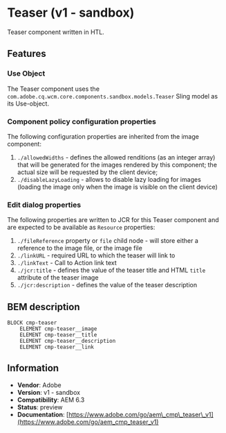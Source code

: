 <!--
Copyright 2017 Adobe Systems Incorporated

Licensed under the Apache License, Version 2.0 (the "License");
you may not use this file except in compliance with the License.
You may obtain a copy of the License at

    http://www.apache.org/licenses/LICENSE-2.0

Unless required by applicable law or agreed to in writing, software
distributed under the License is distributed on an "AS IS" BASIS,
WITHOUT WARRANTIES OR CONDITIONS OF ANY KIND, either express or implied.
See the License for the specific language governing permissions and
limitations under the License.
-->
Teaser (v1 - sandbox)
====
Teaser component written in HTL.

## Features

### Use Object
The Teaser component uses the `com.adobe.cq.wcm.core.components.sandbox.models.Teaser` Sling model as its Use-object.

### Component policy configuration properties
The following configuration properties are inherited from the image component:

1. `./allowedWidths` - defines the allowed renditions (as an integer array) that will be generated for the images rendered by this
component; the actual size will be requested by the client device;
2. `./disableLazyLoading` - allows to disable lazy loading for images (loading the image only when the image is visible on the client
device)

### Edit dialog properties
The following properties are written to JCR for this Teaser component and are expected to be available as `Resource` properties:

1. `./fileReference` property or `file` child node - will store either a reference to the image file, or the image file
2. `./linkURL` - required URL to which the teaser will link to
3. `./linkText` - Call to Action link text
4. `./jcr:title` - defines the value of the teaser title and HTML `title` attribute of the teaser image
5. `./jcr:description` - defines the value of the teaser description 

## BEM description
```
BLOCK cmp-teaser
    ELEMENT cmp-teaser__image
    ELEMENT cmp-teaser__title
    ELEMENT cmp-teaser__description
    ELEMENT cmp-teaser__link
```

## Information
* **Vendor**: Adobe
* **Version**: v1 - sandbox
* **Compatibility**: AEM 6.3
* **Status**: preview
* **Documentation**: [https://www.adobe.com/go/aem\_cmp\_teaser\_v1](https://www.adobe.com/go/aem_cmp_teaser_v1)

